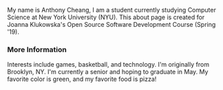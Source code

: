 My name is Anthony Cheang, I am a student currently studying Computer Science at New York University (NYU). This about page is created for Joanna Klukowska's Open Source Software Development Course (Spring '19).

### More Information

Interests include games, basketball, and technology. I'm originally from Brooklyn, NY. I'm currently a senior and hoping to graduate in May. My favorite color is green, and my favorite food is pizza! 
